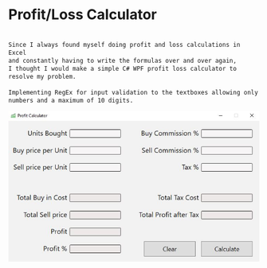 # Profit/Loss Calculator
```

Since I always found myself doing profit and loss calculations in Excel 
and constantly having to write the formulas over and over again, 
I thought I would make a simple C# WPF profit loss calculator to resolve my problem.

Implementing RegEx for input validation to the textboxes allowing only numbers and a maximum of 10 digits.

```
![Image](P&L_Calculator.JPG)
